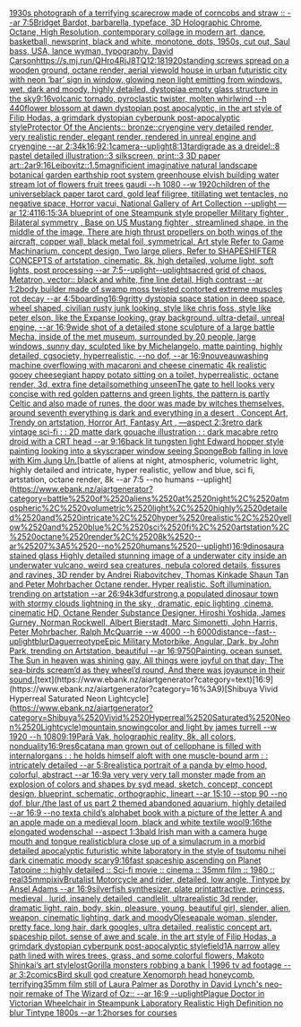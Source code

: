 [1930s photograph of a terrifying scarecrow made of corncobs and straw :: --ar 7:5](https://www.ebank.nz/aiartgenerator?category=1930s%2520photograph%2520of%2520a%2520terrifying%2520scarecrow%2520made%2520of%2520corncobs%2520and%2520straw%2520%3A%3A%2520--ar%25207%3A5)[Bridget Bardot, barbarella, typeface, 3D Holographic Chrome, Octane, High Resolution, contemporary collage in modern art, dance, basketball, newsprint, black and white, monotone, dots, 1950s, cut out, Saul bass, USA, lance wyman, typography, David Carson](https://www.ebank.nz/aiartgenerator?category=Bridget%2520Bardot%2C%2520barbarella%2C%2520typeface%2C%25203D%2520Holographic%2520Chrome%2C%2520Octane%2C%2520High%2520Resolution%2C%2520contemporary%2520collage%2520in%2520modern%2520art%2C%2520dance%2C%2520basketball%2C%2520newsprint%2C%2520black%2520and%2520white%2C%2520monotone%2C%2520dots%2C%25201950s%2C%2520cut%2520out%2C%2520Saul%2520bass%2C%2520USA%2C%2520lance%2520wyman%2C%2520typography%2C%2520David%2520Carson)[<https://s.mj.run/QHro4RjJ8TQ>](https://www.ebank.nz/aiartgenerator?category=%3Chttps%3A//s.mj.run/QHro4RjJ8TQ%3E)[12:18](https://www.ebank.nz/aiartgenerator?category=12%3A18)[1920](https://www.ebank.nz/aiartgenerator?category=1920)[standing screws spread on a wooden ground, octane render, aerial view](https://www.ebank.nz/aiartgenerator?category=standing%2520screws%2520spread%2520on%2520a%2520wooden%2520ground%2C%2520octane%2520render%2C%2520aerial%2520view)[old house in urban futuristic city with neon ‘bar’ sign in window, glowing neon light emitting from windows, wet, dark and moody, highly detailed, dystopia](https://www.ebank.nz/aiartgenerator?category=old%2520house%2520in%2520urban%2520futuristic%2520city%2520with%2520neon%2520%E2%80%98bar%E2%80%99%2520sign%2520in%2520window%2C%2520glowing%2520neon%2520light%2520emitting%2520from%2520windows%2C%2520wet%2C%2520dark%2520and%2520moody%2C%2520highly%2520detailed%2C%2520dystopia)[a empty glass structure in the sky](https://www.ebank.nz/aiartgenerator?category=a%2520empty%2520glass%2520structure%2520in%2520the%2520sky)[9:16](https://www.ebank.nz/aiartgenerator?category=9%3A16)[volcanic tornado, pyroclastic twister, molten whirlwind --h 440](https://www.ebank.nz/aiartgenerator?category=volcanic%2520tornado%2C%2520pyroclastic%2520twister%2C%2520molten%2520whirlwind%2520--h%2520440)[flower blossom at dawn dystopian post apocalyptic, in the art style of Filip Hodas, a grimdark dystopian cyberpunk post-apocalyptic style](https://www.ebank.nz/aiartgenerator?category=flower%2520blossom%2520at%2520dawn%2520dystopian%2520post%2520apocalyptic%2C%2520in%2520the%2520art%2520style%2520of%2520Filip%2520Hodas%2C%2520a%2520grimdark%2520dystopian%2520cyberpunk%2520post-apocalyptic%2520style)[Protector Of the Ancients:: bronze::cryengine very detailed render, very realistic render, elegant render, rendered in unreal engine and cryengine --ar 2:3](https://www.ebank.nz/aiartgenerator?category=Protector%2520Of%2520the%2520Ancients%3A%3A%2520bronze%3A%3Acryengine%2520very%2520detailed%2520render%2C%2520very%2520realistic%2520render%2C%2520elegant%2520render%2C%2520rendered%2520in%2520unreal%2520engine%2520and%2520cryengine%2520--ar%25202%3A3)[4k](https://www.ebank.nz/aiartgenerator?category=4k)[16:9](https://www.ebank.nz/aiartgenerator?category=16%3A9)[2:1](https://www.ebank.nz/aiartgenerator?category=2%3A1)[camera](https://www.ebank.nz/aiartgenerator?category=camera)[--uplight](https://www.ebank.nz/aiartgenerator?category=--uplight)[8:13](https://www.ebank.nz/aiartgenerator?category=8%3A13)[tardigrade as a dreidel::8 pastel detailed illustration::3 silkscreen, print::3 3D paper art::2](https://www.ebank.nz/aiartgenerator?category=tardigrade%2520as%2520a%2520dreidel%3A%3A8%2520pastel%2520detailed%2520illustration%3A%3A3%2520silkscreen%2C%2520print%3A%3A3%25203D%2520paper%2520art%3A%3A2)[ar9:16](https://www.ebank.nz/aiartgenerator?category=ar9%3A16)[Leibovitz::1.5](https://www.ebank.nz/aiartgenerator?category=Leibovitz%3A%3A1.5)[magnificient imaginative natural landscape botanical garden earthship root system greenhouse elvish building water stream lot of flowers fruit trees gaudi --h 1080 --w 1920](https://www.ebank.nz/aiartgenerator?category=magnificient%2520imaginative%2520natural%2520landscape%2520botanical%2520garden%2520earthship%2520root%2520system%2520greenhouse%2520elvish%2520building%2520water%2520stream%2520lot%2520of%2520flowers%2520fruit%2520trees%2520gaudi%2520--h%25201080%2520--w%25201920)[children of the universe](https://www.ebank.nz/aiartgenerator?category=children%2520of%2520the%2520universe)[black paper tarot card, gold leaf filigree, titillating wet tentacles, no negative space, Horror vacui, National Gallery of Art Collection  --uplight —ar 12:41](https://www.ebank.nz/aiartgenerator?category=black%2520paper%2520tarot%2520card%2C%2520gold%2520leaf%2520filigree%2C%2520titillating%2520wet%2520tentacles%2C%2520no%2520negative%2520space%2C%2520Horror%2520vacui%2C%2520National%2520Gallery%2520of%2520Art%2520Collection%2520%2520--uplight%2520%E2%80%94ar%252012%3A41)[16:1](https://www.ebank.nz/aiartgenerator?category=16%3A1)[5:3](https://www.ebank.nz/aiartgenerator?category=5%3A3)[A blueprint of one Steampunk style propeller Military fighter , Bilateral symmetry , Base on US Mustang fighter , streamlined shape, in the middle of the image,  There are high thrust propellers on both wings of the aircraft, copper wall, black metal foil, symmetrical,  Art style Refer to Game Machinarium.  concept design, Two large pliers, Refer to SHAPESHIFTER CONCEPTS  of artstation, cinematic,  8k, high detailed,  volume light,  soft lights,  post processing    --ar 7:5](https://www.ebank.nz/aiartgenerator?category=A%2520blueprint%2520of%2520one%2520Steampunk%2520style%2520propeller%2520Military%2520fighter%2520%2C%2520Bilateral%2520symmetry%2520%2C%2520Base%2520on%2520US%2520Mustang%2520fighter%2520%2C%2520streamlined%2520shape%2C%2520in%2520the%2520middle%2520of%2520the%2520image%2C%2520%2520There%2520are%2520high%2520thrust%2520propellers%2520on%2520both%2520wings%2520of%2520the%2520aircraft%2C%2520copper%2520wall%2C%2520black%2520metal%2520foil%2C%2520symmetrical%2C%2520%2520Art%2520style%2520Refer%2520to%2520Game%2520Machinarium.%2520%2520concept%2520design%2C%2520Two%2520large%2520pliers%2C%2520Refer%2520to%2520SHAPESHIFTER%2520CONCEPTS%2520%2520of%2520artstation%2C%2520cinematic%2C%2520%25208k%2C%2520high%2520detailed%2C%2520%2520volume%2520light%2C%2520%2520soft%2520lights%2C%2520%2520post%2520processing%2520%2520%2520%2520--ar%25207%3A5)[--uplight](https://www.ebank.nz/aiartgenerator?category=--uplight)[--uplight](https://www.ebank.nz/aiartgenerator?category=--uplight)[sacred grid of chaos, Metatron, vector:: black and white, fine line detail, High contrast  --ar 1:2](https://www.ebank.nz/aiartgenerator?category=sacred%2520grid%2520of%2520chaos%2C%2520Metatron%2C%2520vector%3A%3A%2520black%2520and%2520white%2C%2520fine%2520line%2520detail%2C%2520High%2520contrast%2520%2520--ar%25201%3A2)[body builder made of swamp moss twisted contorted extreme muscles rot decay --ar 4:5](https://www.ebank.nz/aiartgenerator?category=body%2520builder%2520made%2520of%2520swamp%2520moss%2520twisted%2520contorted%2520extreme%2520muscles%2520rot%2520decay%2520--ar%25204%3A5)[boarding](https://www.ebank.nz/aiartgenerator?category=boarding)[16:9](https://www.ebank.nz/aiartgenerator?category=16%3A9)[gritty dystopia space station in deep space, wheel shaped, civilian rusty junk looking, style like chris foss, style like peter elson, like the Expanse looking, gray background, ultra-detail, unreal engine, --ar 16:9](https://www.ebank.nz/aiartgenerator?category=gritty%2520dystopia%2520space%2520station%2520in%2520deep%2520space%2C%2520wheel%2520shaped%2C%2520civilian%2520rusty%2520junk%2520looking%2C%2520style%2520like%2520chris%2520foss%2C%2520style%2520like%2520peter%2520elson%2C%2520like%2520the%2520Expanse%2520looking%2C%2520gray%2520background%2C%2520ultra-detail%2C%2520unreal%2520engine%2C%2520--ar%252016%3A9)[wide shot of a detailed stone sculpture of a large battle Mecha, inside of the met museum, surrounded by 20 people, large windows, sunny day, sculpted like by Michelangelo, matte painting, highly detailed, cgsociety, hyperrealistic, --no dof, --ar 16:9](https://www.ebank.nz/aiartgenerator?category=wide%2520shot%2520of%2520a%2520detailed%2520stone%2520sculpture%2520of%2520a%2520large%2520battle%2520Mecha%2C%2520inside%2520of%2520the%2520met%2520museum%2C%2520surrounded%2520by%252020%2520people%2C%2520large%2520windows%2C%2520sunny%2520day%2C%2520sculpted%2520like%2520by%2520Michelangelo%2C%2520matte%2520painting%2C%2520highly%2520detailed%2C%2520cgsociety%2C%2520hyperrealistic%2C%2520--no%2520dof%2C%2520--ar%252016%3A9)[nouveau](https://www.ebank.nz/aiartgenerator?category=nouveau)[washing machine overflowing with macaroni and cheese cinematic 4k realistic gooey cheese](https://www.ebank.nz/aiartgenerator?category=washing%2520machine%2520overflowing%2520with%2520macaroni%2520and%2520cheese%2520cinematic%25204k%2520realistic%2520gooey%2520cheese)[giant happy potato sitting on a toilet, hyperrealistic, octane render, 3d, extra fine detail](https://www.ebank.nz/aiartgenerator?category=giant%2520happy%2520potato%2520sitting%2520on%2520a%2520toilet%2C%2520hyperrealistic%2C%2520octane%2520render%2C%25203d%2C%2520extra%2520fine%2520detail)[something unseen](https://www.ebank.nz/aiartgenerator?category=something%2520unseen)[The gate to hell looks very concise with red golden patterns and green lights, the pattern is partly Celtic and also made of runes, the door was made by witches themselves, around seventh everything is dark and everything in a desert , Concept Art, Trendy on artstation, Horror Art, Fantasy Art , —aspect 2:3](https://www.ebank.nz/aiartgenerator?category=The%2520gate%2520to%2520hell%2520looks%2520very%2520concise%2520with%2520red%2520golden%2520patterns%2520and%2520green%2520lights%2C%2520the%2520pattern%2520is%2520partly%2520Celtic%2520and%2520also%2520made%2520of%2520runes%2C%2520the%2520door%2520was%2520made%2520by%2520witches%2520themselves%2C%2520around%2520seventh%2520everything%2520is%2520dark%2520and%2520everything%2520in%2520a%2520desert%2520%2C%2520Concept%2520Art%2C%2520Trendy%2520on%2520artstation%2C%2520Horror%2520Art%2C%2520Fantasy%2520Art%2520%2C%2520%E2%80%94aspect%25202%3A3)[retro dark vintage sci-fi : : 2D matte dark gouache illustration : : dark macabre retro droid with a CRT head --ar 9:16](https://www.ebank.nz/aiartgenerator?category=retro%2520dark%2520vintage%2520sci-fi%2520%3A%2520%3A%25202D%2520matte%2520dark%2520gouache%2520illustration%2520%3A%2520%3A%2520dark%2520macabre%2520retro%2520droid%2520with%2520a%2520CRT%2520head%2520--ar%25209%3A16)[back lit tungsten light Edward hopper style painting looking into a skyscraper window seeing SpongeBob falling in love with Kim Jung Un.](https://www.ebank.nz/aiartgenerator?category=back%2520lit%2520tungsten%2520light%2520Edward%2520hopper%2520style%2520painting%2520looking%2520into%2520a%2520skyscraper%2520window%2520seeing%2520SpongeBob%2520falling%2520in%2520love%2520with%2520Kim%2520Jung%2520Un.)[battle of aliens at night, atmospheric, volumetric light, highly detailed and intricate, hyper realistic, yellow and blue, sci fi, artstation, octane render, 8k --ar 7:5 --no humans --uplight](https://www.ebank.nz/aiartgenerator?category=battle%2520of%2520aliens%2520at%2520night%2C%2520atmospheric%2C%2520volumetric%2520light%2C%2520highly%2520detailed%2520and%2520intricate%2C%2520hyper%2520realistic%2C%2520yellow%2520and%2520blue%2C%2520sci%2520fi%2C%2520artstation%2C%2520octane%2520render%2C%25208k%2520--ar%25207%3A5%2520--no%2520humans%2520--uplight)[16:9](https://www.ebank.nz/aiartgenerator?category=16%3A9)[dinosaur](https://www.ebank.nz/aiartgenerator?category=dinosaur)[a stained glass Highly detailed stunning image of a underwater city inside an underwater vulcano, weird sea creatures, nebula colored details, fissures and ravines, 3D render by Andrei Riabovitchev, Thomas Kinkade Shaun Tan and Peter Mohrbacher Octane render. Hyper realistic. Soft illumination.  trending on artstation --ar 26:9](https://www.ebank.nz/aiartgenerator?category=a%2520stained%2520glass%2520Highly%2520detailed%2520stunning%2520image%2520of%2520a%2520underwater%2520city%2520inside%2520an%2520underwater%2520vulcano%2C%2520weird%2520sea%2520creatures%2C%2520nebula%2520colored%2520details%2C%2520fissures%2520and%2520ravines%2C%25203D%2520render%2520by%2520Andrei%2520Riabovitchev%2C%2520Thomas%2520Kinkade%2520Shaun%2520Tan%2520and%2520Peter%2520Mohrbacher%2520Octane%2520render.%2520Hyper%2520realistic.%2520Soft%2520illumination.%2520%2520trending%2520on%2520artstation%2520--ar%252026%3A9)[4k](https://www.ebank.nz/aiartgenerator?category=4k)[3d](https://www.ebank.nz/aiartgenerator?category=3d)[fur](https://www.ebank.nz/aiartgenerator?category=fur)[strong,](https://www.ebank.nz/aiartgenerator?category=strong%2C)[a populated dinosaur town with  stormy clouds lightning in the sky , dramatic, epic lighting ,cinema, cinematic HD, Octane Render Substance Designer. Hiroshi Yoshida, James Gurney, Norman Rockwell, Albert Bierstadt, Marc Simonetti, John Harris, Peter Mohrbacher, Ralph McQuarrie --w 4000 --h 6000](https://www.ebank.nz/aiartgenerator?category=a%2520populated%2520dinosaur%2520town%2520with%2520%2520stormy%2520clouds%2520lightning%2520in%2520the%2520sky%2520%2C%2520dramatic%2C%2520epic%2520lighting%2520%2Ccinema%2C%2520cinematic%2520HD%2C%2520Octane%2520Render%2520Substance%2520Designer.%2520Hiroshi%2520Yoshida%2C%2520James%2520Gurney%2C%2520Norman%2520Rockwell%2C%2520Albert%2520Bierstadt%2C%2520Marc%2520Simonetti%2C%2520John%2520Harris%2C%2520Peter%2520Mohrbacher%2C%2520Ralph%2520McQuarrie%2520--w%25204000%2520--h%25206000)[distance](https://www.ebank.nz/aiartgenerator?category=distance)[--fast](https://www.ebank.nz/aiartgenerator?category=--fast)[--uplight](https://www.ebank.nz/aiartgenerator?category=--uplight)[blur](https://www.ebank.nz/aiartgenerator?category=blur)[Daguerreotype](https://www.ebank.nz/aiartgenerator?category=Daguerreotype)[Epic Military Motorbike, Angular, Dark, by John Park, trending on Artstation, beautiful --ar 16:9](https://www.ebank.nz/aiartgenerator?category=Epic%2520Military%2520Motorbike%2C%2520Angular%2C%2520Dark%2C%2520by%2520John%2520Park%2C%2520trending%2520on%2520Artstation%2C%2520beautiful%2520--ar%252016%3A9)[750](https://www.ebank.nz/aiartgenerator?category=750)[Painting. ocean sunset. The Sun in heaven was shining gay, All things were joyful on that day; The sea-birds scream’d as they wheel’d round, And there was joyaunce in their sound.](https://www.ebank.nz/aiartgenerator?category=Painting.%2520ocean%2520sunset.%2520The%2520Sun%2520in%2520heaven%2520was%2520shining%2520gay%2C%2520All%2520things%2520were%2520joyful%2520on%2520that%2520day%3B%2520The%2520sea-birds%2520scream%E2%80%99d%2520as%2520they%2520wheel%E2%80%99d%2520round%2C%2520And%2520there%2520was%2520joyaunce%2520in%2520their%2520sound.)[text](https://www.ebank.nz/aiartgenerator?category=text)[16:9](https://www.ebank.nz/aiartgenerator?category=16%3A9)[Shibuya Vivid Hyperreal Saturated Neon Lightcycle](https://www.ebank.nz/aiartgenerator?category=Shibuya%2520Vivid%2520Hyperreal%2520Saturated%2520Neon%2520Lightcycle)[mountain,snowing](https://www.ebank.nz/aiartgenerator?category=mountain%2Csnowing)[color and light by james turrell --w 1920 --h 1080](https://www.ebank.nz/aiartgenerator?category=color%2520and%2520light%2520by%2520james%2520turrell%2520--w%25201920%2520--h%25201080)[9:19](https://www.ebank.nz/aiartgenerator?category=9%3A19)[Parā Vak, holographic reality, 8k, all colors, nonduality](https://www.ebank.nz/aiartgenerator?category=Par%C4%81%2520Vak%2C%2520holographic%2520reality%2C%25208k%2C%2520all%2520colors%2C%2520nonduality)[16:9](https://www.ebank.nz/aiartgenerator?category=16%3A9)[res](https://www.ebank.nz/aiartgenerator?category=res)[6](https://www.ebank.nz/aiartgenerator?category=6)[catan](https://www.ebank.nz/aiartgenerator?category=catan)[a man grown out of cellophane is filled with internalorgans : : he holds himself aloft with one muscle-bound arm : : intricately detailed --ar 5:8](https://www.ebank.nz/aiartgenerator?category=a%2520man%2520grown%2520out%2520of%2520cellophane%2520is%2520filled%2520with%2520internalorgans%2520%3A%2520%3A%2520he%2520holds%2520himself%2520aloft%2520with%2520one%2520muscle-bound%2520arm%2520%3A%2520%3A%2520intricately%2520detailed%2520--ar%25205%3A8)[realistic](https://www.ebank.nz/aiartgenerator?category=realistic)[a portrait of a panda by elmo hood, colorful, abstract --ar 16:9](https://www.ebank.nz/aiartgenerator?category=a%2520portrait%2520of%2520a%2520panda%2520by%2520elmo%2520hood%2C%2520colorful%2C%2520abstract%2520--ar%252016%3A9)[a very very very tall monster made from an explosion of colors and shapes by syd mead, sketch, concept, concept design, blueprint, schematic, orthographic, lineart --ar 15:10 --stop 90 --no dof, blur,](https://www.ebank.nz/aiartgenerator?category=a%2520very%2520very%2520very%2520tall%2520monster%2520made%2520from%2520an%2520explosion%2520of%2520colors%2520and%2520shapes%2520by%2520syd%2520mead%2C%2520sketch%2C%2520concept%2C%2520concept%2520design%2C%2520blueprint%2C%2520schematic%2C%2520orthographic%2C%2520lineart%2520--ar%252015%3A10%2520--stop%252090%2520--no%2520dof%2C%2520blur%2C)[/the last of us part 2 themed abandoned aquarium, highly detailed --ar 16:9 --no text](https://www.ebank.nz/aiartgenerator?category=/the%2520last%2520of%2520us%2520part%25202%2520themed%2520abandoned%2520aquarium%2C%2520highly%2520detailed%2520--ar%252016%3A9%2520--no%2520text)[a child’s alphabet book with a picture of the letter A and an apple  made on a medieval loom, black and white textile wool](https://www.ebank.nz/aiartgenerator?category=a%2520child%E2%80%99s%2520alphabet%2520book%2520with%2520a%2520picture%2520of%2520the%2520letter%2520A%2520and%2520an%2520apple%2520%2520made%2520on%2520a%2520medieval%2520loom%2C%2520black%2520and%2520white%2520textile%2520wool)[9:16](https://www.ebank.nz/aiartgenerator?category=9%3A16)[the elongated wodenschal --aspect 1:3](https://www.ebank.nz/aiartgenerator?category=the%2520elongated%2520wodenschal%2520--aspect%25201%3A3)[bald Irish man with a camera huge mouth and tongue realistic](https://www.ebank.nz/aiartgenerator?category=bald%2520Irish%2520man%2520with%2520a%2520camera%2520huge%2520mouth%2520and%2520tongue%2520realistic)[blur](https://www.ebank.nz/aiartgenerator?category=blur)[a close up of a simulacrum in a morbid detailed apocalyptic futuristic white laboratory in the style of tsutomu nihei dark cinematic moody scary](https://www.ebank.nz/aiartgenerator?category=a%2520close%2520up%2520of%2520a%2520simulacrum%2520in%2520a%2520morbid%2520detailed%2520apocalyptic%2520futuristic%2520white%2520laboratory%2520in%2520the%2520style%2520of%2520tsutomu%2520nihei%2520dark%2520cinematic%2520moody%2520scary)[9:16](https://www.ebank.nz/aiartgenerator?category=9%3A16)[fast spaceship ascending on Planet Tatooine :: highly detailed :: Sci-fi movie :: cinema :: 35mm film :: 1980 :: real](https://www.ebank.nz/aiartgenerator?category=fast%2520spaceship%2520ascending%2520on%2520Planet%2520Tatooine%2520%3A%3A%2520highly%2520detailed%2520%3A%3A%2520Sci-fi%2520movie%2520%3A%3A%2520cinema%2520%3A%3A%252035mm%2520film%2520%3A%3A%25201980%2520%3A%3A%2520real)[35mm](https://www.ebank.nz/aiartgenerator?category=35mm)[pixiv](https://www.ebank.nz/aiartgenerator?category=pixiv)[Brutalist Motorcycle and rider, detailed, low angle, Tintype by Ansel Adams --ar 16:9](https://www.ebank.nz/aiartgenerator?category=Brutalist%2520Motorcycle%2520and%2520rider%2C%2520detailed%2C%2520low%2520angle%2C%2520Tintype%2520by%2520Ansel%2520Adams%2520--ar%252016%3A9)[silverfish synthesizer, plate print](https://www.ebank.nz/aiartgenerator?category=silverfish%2520synthesizer%2C%2520plate%2520print)[attractive, princess, medieval , lurid, insanely detailed, candlelit, ultrarealistic 3d render, dramatic light, rain, body, skin, pleasure, young, beautiful girl, slender, alien, weapon, cinematic lighting, dark and moody](https://www.ebank.nz/aiartgenerator?category=attractive%2C%2520princess%2C%2520medieval%2520%2C%2520lurid%2C%2520insanely%2520detailed%2C%2520candlelit%2C%2520ultrarealistic%25203d%2520render%2C%2520dramatic%2520light%2C%2520rain%2C%2520body%2C%2520skin%2C%2520pleasure%2C%2520young%2C%2520beautiful%2520girl%2C%2520slender%2C%2520alien%2C%2520weapon%2C%2520cinematic%2520lighting%2C%2520dark%2520and%2520moody)[Olesea](https://www.ebank.nz/aiartgenerator?category=Olesea)[pale woman, slender, pretty face, long hair, dark googles, ultra detailed, realistic concept art. spaceship pilot. sense of awe and scale, in the art style of Filip Hodas, a grimdark dystopian cyberpunk post-apocalyptic style](https://www.ebank.nz/aiartgenerator?category=pale%2520woman%2C%2520slender%2C%2520pretty%2520face%2C%2520long%2520hair%2C%2520dark%2520googles%2C%2520ultra%2520detailed%2C%2520realistic%2520concept%2520art.%2520spaceship%2520pilot.%2520sense%2520of%2520awe%2520and%2520scale%2C%2520in%2520the%2520art%2520style%2520of%2520Filip%2520Hodas%2C%2520a%2520grimdark%2520dystopian%2520cyberpunk%2520post-apocalyptic%2520style)[field](https://www.ebank.nz/aiartgenerator?category=field)[1](https://www.ebank.nz/aiartgenerator?category=1)[A narrow alley path lined with wires trees, grass, and some colorful flowers, Makoto Shinkai’s art style](https://www.ebank.nz/aiartgenerator?category=A%2520narrow%2520alley%2520path%2520lined%2520with%2520wires%2520trees%2C%2520grass%2C%2520and%2520some%2520colorful%2520flowers%2C%2520Makoto%2520Shinkai%E2%80%99s%2520art%2520style)[lost](https://www.ebank.nz/aiartgenerator?category=lost)[Gorilla monsters robbing a bank | 1996 tv ad footage --ar 3:2](https://www.ebank.nz/aiartgenerator?category=Gorilla%2520monsters%2520robbing%2520a%2520bank%2520%7C%25201996%2520tv%2520ad%2520footage%2520--ar%25203%3A2)[comics](https://www.ebank.nz/aiartgenerator?category=comics)[Bird skull god creature Xenomorph head honeycomb, terrifying](https://www.ebank.nz/aiartgenerator?category=Bird%2520skull%2520god%2520creature%2520Xenomorph%2520head%2520honeycomb%2C%2520terrifying)[35mm film still of Laura Palmer as Dorothy in David Lynch's neo-noir remake of The Wizard of Oz:: --ar 16:9 --uplight](https://www.ebank.nz/aiartgenerator?category=35mm%2520film%2520still%2520of%2520Laura%2520Palmer%2520as%2520Dorothy%2520in%2520David%2520Lynch%27s%2520neo-noir%2520remake%2520of%2520The%2520Wizard%2520of%2520Oz%3A%3A%2520--ar%252016%3A9%2520--uplight)[Plague Doctor in Victorian Wheelchair in Steampunk Laboratory Realistic High Definition no blur Tintype 1800s --ar 1:2](https://www.ebank.nz/aiartgenerator?category=Plague%2520Doctor%2520in%2520Victorian%2520Wheelchair%2520in%2520Steampunk%2520Laboratory%2520Realistic%2520High%2520Definition%2520no%2520blur%2520Tintype%25201800s%2520--ar%25201%3A2)[horses for courses](https://www.ebank.nz/aiartgenerator?category=horses%2520for%2520courses)